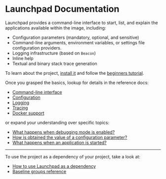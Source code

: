 # Launchpad Documentation

Launchpad provides a command-line interface to start, list, and explain the
applications available within the image, including:

- Configuration parameters (mandatory, optional, and sensitive)
- Command-line arguments, environment variables, or settings file configuration providers.
- Logging infrastructure (based on `Beacon`)
- Inline help
- Textual and binary stack trace generation

To learn about the project, [install it](how-to/how-to-load-in-pharo.md) and
follow the [beginners tutorial](tutorial/Hello-world.md).

Once you grasped the basics, lookup for details in the reference docs:

- [Command-line interface](reference/CLI.md)
- [Configuration](reference/Configuration.md)
- [Logging](reference/Logging.md)
- [Tracing](reference/Tracing.md)
- [Docker support](reference/Docker.md)

or expand your understanding over specific topics:

- [What happens when debugging mode is enabled?](explanation/Debugging-mode.md)
- [How is obtained the value of a configuration parameter?](explanation/Configuration-resolution.md)
- [What happens when an application is started?](explanation/Application-start-up.md)

---

To use the project as a dependency of your project, take a look at:

- [How to use Launchpad as a dependency](how-to/how-to-use-as-dependency-in-pharo.md)
- [Baseline groups reference](reference/Baseline-groups.md)

